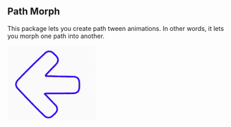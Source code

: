 ## Path Morph

This package lets you create path tween animations. In other words, it lets you morph one path into another.

![](images/path_morph1.gif)